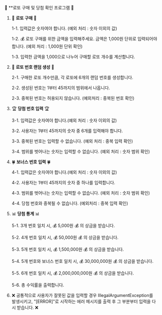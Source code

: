 🌟 **로또 구매 및 당첨 확인 프로그램 🌟

1. 🎫 **로또 구매** 🎫

   1-1. 입력값은 숫자여야 합니다. (예외 처리 : 숫자 이외의 값)

   1-2. 💰 로또 구매를 위한 금액을 입력해주세요. 금액은 1,000원 단위로 입력되어야 합니다. (예외 처리 : 1,000원 단위 확인)

   1-3. 입력한 금액을 1,000으로 나누어 구매할 로또 개수를 계산합니다.


2. 🎰 **로또 번호 랜덤 생성** 🎰

   2-1. 구매한 로또 개수만큼, 각 로또에 6개의 랜덤 번호를 생성합니다.

   2-2. 생성된 번호는 1부터 45까지의 범위에서 나옵니다.

   2-3. 중복된 번호는 허용되지 않습니다. (예외처리 : 중복된 번호 확인)


3. 🏆 **당첨 번호 입력** 🏆

   3-1. 입력값은 숫자여야 합니다.(예외 처리 : 숫자 이외의 값)

   3-2. 사용자는 1부터 45까지의 숫자 중 6개를 입력해야 합니다.

   3-3. 중복된 번호는 입력할 수 없습니다. (예외 처리 : 중복 입력 확인)

   3-4. 범위를 벗어나는 숫자는 입력할 수 없습니다. (예외 처리 : 숫자 범위 확인)


4. 🍀 **보너스 번호 입력** 🍀

   4-1. 입력값은 숫자여야 합니다.(예외 처리 : 숫자 이외의 값)

   4-2. 사용자는 1부터 45까지의 숫자 중 하나를 입력합니다.

   4-3. 범위를 벗어나는 숫자는 입력할 수 없습니다. (예외 처리 : 숫자 범위 확인)

   4-4. 당첨 번호와 중복될 수 없습니다. (예외처리 : 중복 입력 확인)   


5. 📊 **당첨 통계** 📊

   5-1. 3개 번호 일치 시, 💰 5,000원 💰 의 상금을 받습니다.

   5-2. 4개 번호 일치 시, 💰 50,000원 💰 의 상금을 받습니다.

   5-3. 5개 번호 일치 시, 💰 1,500,000원 💰 의 상금을 받습니다.

   5-4. 5개 번호와 보너스 번호 일치 시, 💰 30,000,000원 💰 의 상금을 받습니다.

   5-5. 6개 번호 일치 시, 💰 2,000,000,000원 💰 의 상금을 받습니다.

   5-6. 총 수익률을 출력합니다.


6. ❌ 공통적으로 사용자가 잘못된 값을 입력할 경우 IllegalArgumentException를 발생시키고, "[ERROR]"로 시작하는 에러 메시지를 출력 후 그 부분부터 입력을 다시 받습니다. ❌